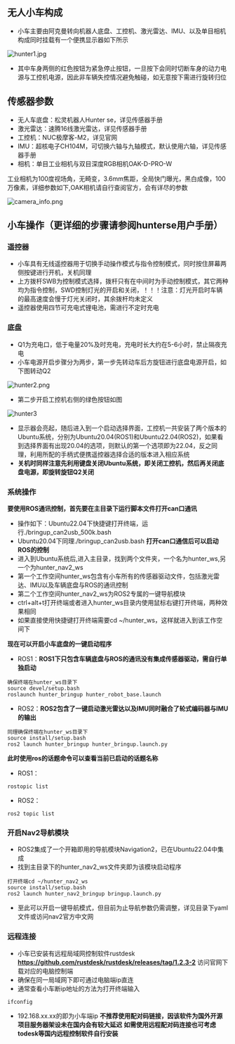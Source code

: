 ## 无人小车构成 

- 小车主要由阿克曼转向机器人底盘、工控机、激光雷达、IMU、以及单目相机构成同时挂载有一个便携显示器如下所示

![hunter1.jpg](/pics/hunter_guide/hunter1.jpg)

- 其中车身两侧的红色按钮为紧急停止按钮，一旦按下会同时切断车身的动力电源与工控机电源，因此非车辆失控情况避免触碰，如无意按下需进行旋转归位

## 传感器参数

- 无人车底盘：松灵机器人Hunter se，详见传感器手册
- 激光雷达：速腾16线激光雷达，详见传感器手册
- 工控机：NUC极摩客-M2，详见官网
- IMU：超核电子CH104M，可切换六轴与九轴模式，默认使用六轴，详见传感器手册
- 相机：单目工业相机与双目深度RGB相机OAK-D-PRO-W

工业相机为100度视场角，无畸变，3.6mm焦距，全局快门曝光，黑白成像，100万像素，详细参数如下,OAK相机请自行查阅官方，会有详尽的参数

![camera_info.png](/pics/hunter_guide/camera_info.png)

## 小车操作（更详细的步骤请参阅hunterse用户手册）

### 遥控器

- 小车具有无线遥控器用于切换手动操作模式与指令控制模式，同时按住屏幕两侧按键进行开机，关机同理
- 上方拨杆SWB为控制模式选择，拨杆只有在中间时为手动控制模式，其它两种均为指令控制，SWD控制灯光的开启和关闭，！！！注意：灯光开启时车辆的最高速度会慢于灯光关闭时，其余拨杆均未定义
- 遥控器使用四节可充电式锂电池，需进行不定时充电

### 底盘

- Q1为充电口，低于电量20%及时充电，充电时长大约在5-6小时，禁止隔夜充电
- 小车电源开启步骤分为两步，第一步先转动车后方旋钮进行底盘电源开启，如下图转动Q2

![hunter2.png](/pics/hunter_guide/hunter2.png)

- 第二步开启工控机右侧的绿色按钮如图

![hunter3](/pics/hunter_guide/hunter3.png)

- 显示器会亮起，随后进入到一个启动选择界面，工控机一共安装了两个版本的Ubuntu系统，分别为Ubuntu20.04(ROS1)和Ubuntu22.04(ROS2)，如果看到选择界面有出现20.04的选项，则默认的第一个选项即为22.04，反之同理，利用所配的手柄式便携遥控器选择合适的版本进入相应系统
- **关机时同样注意先利用键盘关闭Ubuntu系统，即关闭工控机，然后再关闭底盘电源，即旋转旋钮Q2关闭**

### 系统操作
**要使用ROS通讯控制，首先要在主目录下运行脚本文件打开can口通讯**

- 操作如下：Ubuntu22.04下快捷键打开终端，运行./bringup_can2usb_500k.bash
- Ubuntu20.04下同理./bringup_can2usb.bash
**打开can口通信后可以启动ROS的控制**
- 进入到Ubuntu系统后,进入主目录，找到两个文件夹，一个名为hunter_ws,另一个为hunter_nav2_ws
- 第一个工作空间hunter_ws包含有小车所有的传感器驱动文件，包括激光雷达、IMU以及车辆底盘与ROS的通讯控制
- 第二个工作空间hunter_nav2_ws为ROS2专属的一键导航模块
- ctrl+alt+t打开终端或者进入hunter_ws目录内使用鼠标右键打开终端，两种效果相同
- 如果直接使用快捷键打开终端需要cd ~/hunter_ws，这样就进入到该工作空间下



**现在可以开启小车底盘的一键启动程序**

- ROS1：**ROS1下只包含车辆底盘与ROS的通讯没有集成传感器驱动，需自行单独启动**

``` 
确保终端在hunter_ws目录下
source devel/setup.bash
roslaunch hunter_bringup hunter_robot_base.launch
```
- ROS2：**ROS2包含了一键启动激光雷达以及IMU同时融合了轮式编码器与IMU的输出**
```
同理确保终端在hunter_ws目录下
source install/setup.bash
ros2 launch hunter_bringup hunter_bringup.launch.py
```
**此时使用ros的话题命令可以查看当前已启动的话题名称**
- ROS1：
```
rostopic list
```
- ROS2：
```
ros2 topic list
```

### 开启Nav2导航模块
- ROS2集成了一个开箱即用的导航模块Navigation2，已在Ubuntu22.04中集成
- 找到主目录下的hunter_nav2_ws文件夹即为该模块启动程序
```
打开终端cd ~/hunter_nav2_ws
source install/setup.bash
ros2 launch hunter_nav2_bringup bringup.launch.py
```
- 至此可以开启一键导航模式，但目前为止导航参数仍需调整，详见目录下yaml文件或访问nav2官方中文网
### 远程连接
- 小车已安装有远程局域网控制软件rustdesk
**https://github.com/rustdesk/rustdesk/releases/tag/1.2.3-2** 访问官网下载对应的电脑控制端
- 确保在同一局域网下即可通过电脑端ip直连
- 通常查看小车断ip地址的方法为打开终端输入
```
ifconfig
```
- 192.168.xx.xx的即为小车端ip
**不推荐使用配对码链接，因该软件为国外开源项目服务器架设未在国内会有较大延迟**
**如需使用远程配对码连接也可考虑todesk等国内远程控制软件自行安装**